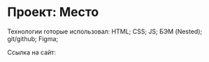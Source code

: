 # Проект: Место

Технологии rоторые использовал:
HTML;
CSS;
JS;
БЭМ (Nested);
git/github;
Figma;

Ссылка на сайт: